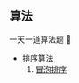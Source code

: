 ## 算法
一天一道算法题 👿

- 排序算法
    1. [冒泡排序](https://github.com/martinoooo/algorithm/blob/master/sort/bubble.js)
